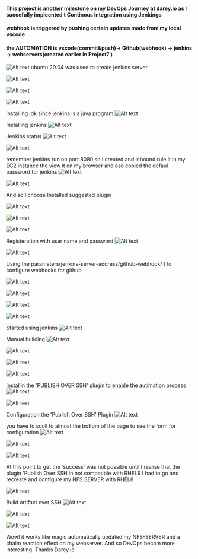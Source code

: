 #### This project is another milestone on my DevOps Journey at darey.io as I succefully impleented t Continous Integration using Jenkings 
#### webhook  is triggered by pushing certain updates made from my local vscode 
#### the AUTOMATION is vscode(commit&push)-> Github(webhook) -> jenkins -> webservers(created earlier in Project7 )

![Alt text](IMG-SCREENSHOTS/Screenshot_20230126_232639.png)
 ubuntu 20.04 was used to create jenkins server 
 
 ![Alt text](IMG-SCREENSHOTS/Screenshot_20230126_232757.png)

![Alt text](IMG-SCREENSHOTS/Screenshot_20230126_232804.png)

![Alt text](IMG-SCREENSHOTS/Screenshot_20230126_232854.png)

installing jdk since jenkins is a java program
![Alt text](IMG-SCREENSHOTS/Screenshot_20230126_232925.png)

Installing jenkins
![Alt text](IMG-SCREENSHOTS/Screenshot_20230126_233251.png)

Jenkins status
![Alt text](IMG-SCREENSHOTS/Screenshot_20230126_233440.png)

![Alt text](IMG-SCREENSHOTS/Screenshot_20230126_233843.png)

remember jenkins run on port 8080 so I created and inbound rule it in my EC2 instance the view it on my browser and aso copied the defaul password for jenkins
![Alt text](IMG-SCREENSHOTS/Screenshot_20230126_233953.png)

![Alt text](IMG-SCREENSHOTS/Screenshot_20230126_234008.png)

And so I choose Installed suggested plugin

![Alt text](IMG-SCREENSHOTS/Screenshot_20230126_234114.png)

![Alt text](IMG-SCREENSHOTS/Screenshot_20230126_234136.png)

![Alt text](IMG-SCREENSHOTS/Screenshot_20230126_234142.png)

Registeration with user name and password
![Alt text](IMG-SCREENSHOTS/Screenshot_20230126_234706.png)

![Alt text](IMG-SCREENSHOTS/Screenshot_20230126_235209.png)

Using the parameters(jenkins-server-address/github-webhook/ ) to configure webhooks for github

![Alt text](IMG-SCREENSHOTS/Screenshot_20230202_225535.png)

![Alt text](IMG-SCREENSHOTS/Screenshot_20230203_013049.png)

![Alt text](IMG-SCREENSHOTS/Screenshot_20230203_013057.png)

![Alt text](IMG-SCREENSHOTS/Screenshot_20230126_235221.png)

Started using jenkins
![Alt text](IMG-SCREENSHOTS/Screenshot_20230127_001844.png)

Manual building
![Alt text](IMG-SCREENSHOTS/Screenshot_20230127_093020.png)

![Alt text](IMG-SCREENSHOTS/Screenshot_20230127_112438.png)

![Alt text](IMG-SCREENSHOTS/Screenshot_20230129_115035.png)

![Alt text](IMG-SCREENSHOTS/Screenshot_20230129_115639.png)

Installin the  'PUBLISH OVER SSH' plugin to enable the autimation process
![Alt text](IMG-SCREENSHOTS/Screenshot_20230129_115639.png)

![Alt text](IMG-SCREENSHOTS/Screenshot_20230129_115656.png)

Configuration the 'Publish Over SSH' Plugin
![Alt text](IMG-SCREENSHOTS/Screenshot_20230129_120503.png)

you have to scoll to almost the bottom of the page to see the form for configuration
![Alt text](IMG-SCREENSHOTS/Screenshot_20230129_120820.png)

![Alt text](IMG-SCREENSHOTS/Screenshot_20230129_121511.png)

![Alt text](IMG-SCREENSHOTS/Screenshot_20230129_121548.png)

At this point to get the 'success' was not possible until I realise that the plugin 'Publish Over SSH in not compatible with RHEL9 I had to go and recreate  and configure my NFS SERVER with RHEL8 
 
![Alt text](IMG-SCREENSHOTS/Screenshot_20230202_223107.png)

Build artifact over SSH
![Alt text](IMG-SCREENSHOTS/Screenshot_20230202_224820.png)

![Alt text](IMG-SCREENSHOTS/Screenshot_20230202_225517.png)

![Alt text](IMG-SCREENSHOTS/Screenshot_20230203_013123.png)

Wow! it works like magic automatically updated my NFS-SERVER and a chaim reaction effect on my webserver.
And so DevOps becam more interesting.
Thanks Darey.io



